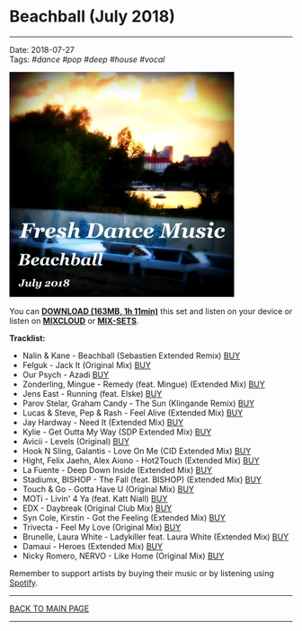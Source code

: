 # Beachball (July 2018)

----

Date: 2018-07-27  
Tags: *#dance* *#pop* *#deep* *#house* *#vocal*    
  
[![Fresh Dance Music - Beachball (July 2018)](beachball_july_2018_400x400.jpg)](https://docs.google.com/uc?id=12C2w-NwZwHSBymUqjAbyXa8IsBz8KUDE&export=download)  

You can [**DOWNLOAD (163MB, 1h 11min)**](https://docs.google.com/uc?id=12C2w-NwZwHSBymUqjAbyXa8IsBz8KUDE&export=download) 
this set and listen on your device or listen on [**MIXCLOUD**](https://www.mixcloud.com/FreshDanceMusic/beachball-july-2017/) 
or **[MIX-SETS](http://www.mix-sets.com/track/8688/fresh-dance-music-beachball-july-2018)**.

**Tracklist:**  
 
- Nalin & Kane - Beachball (Sebastien Extended Remix)
[BUY](https://itunes.apple.com/pl/album/beachball-sebastien-extended-remix/1233188477?i=1233188496&l=pl)
- Felguk - Jack It (Original Mix) [BUY](https://www.beatport.com/track/jack-it-original-mix/2707461)
- Our Psych - Azadi [BUY](https://itunes.apple.com/pl/album/azadi/1223841803?i=1223842283&l=pl)
- Zonderling, Mingue - Remedy (feat. Mingue) (Extended Mix) [BUY](https://www.beatport.com/track/remedy-feat-mingue-extended-mix/9532741)
- Jens East - Running (feat. Elske) [BUY](https://itunes.apple.com/pl/album/running-feat-elske/1107738861?i=1107739117&l=pl)
- Parov Stelar, Graham Candy - The Sun (Klingande Remix) [BUY](https://www.beatport.com/track/the-sun-klingande-remix/7549330)
- Lucas & Steve, Pep & Rash - Feel Alive (Extended Mix) [BUY](https://www.beatport.com/track/feel-alive-extended-mix/9103703)
- Jay Hardway - Need It (Extended Mix) [BUY](https://www.beatport.com/track/need-it-extended-mix/9512907)
- Kylie - Get Outta My Way (SDP Extended Mix) [BUY](https://itunes.apple.com/pl/album/get-outta-my-way/717401393?i=717401397&l=pl)  
- Avicii - Levels (Original) [BUY](https://www.beatport.com/track/levels-original/4378488)
- Hook N Sling, Galantis - Love On Me (CID Extended Mix) [BUY](https://www.beatport.com/track/love-on-me-cid-extended-mix/8557778)
- Hight, Felix Jaehn, Alex Aiono - Hot2Touch (Extended Mix) [BUY](https://www.beatport.com/track/hot2touch-extended-mix/9306744)
- La Fuente - Deep Down Inside (Extended Mix) [BUY](https://www.beatport.com/track/deep-down-inside-extended-mix/9867494)
- Stadiumx, BISHOP - The Fall (feat. BISHOP) (Extended Mix) [BUY](https://www.beatport.com/track/the-fall-feat-bish-p-extended-mix/9236953) 
- Touch & Go - Gotta Have U (Original Mix) [BUY](https://www.beatport.com/track/gotta-have-u-original-mix/5906402)
- MOTi - Livin' 4 Ya (feat. Katt Niall) [BUY](https://itunes.apple.com/pl/album/livin-4-ya-feat-katt-niall/1175408752?i=1175408781&l=pl)
- EDX - Daybreak (Original Club Mix) [BUY](https://www.beatport.com/track/daybreak-original-club-mix/9562523)
- Syn Cole, Kirstin - Got the Feeling (Extended Mix) [BUY](https://www.beatport.com/track/got-the-feeling-extended-mix/9971406)
- Trivecta - Feel My Love (Original Mix) [BUY](https://www.beatport.com/track/feel-my-love-original-mix/9267084)
- Brunelle, Laura White - Ladykiller feat. Laura White (Extended Mix) [BUY](https://www.beatport.com/track/ladykiller-feat-laura-white-extended-mix/10157835)
- Damaui - Heroes (Extended Mix) [BUY](https://itunes.apple.com/pl/album/heroes-extended-mix/1261973793?i=1261974281&l=pl)
- Nicky Romero, NERVO - Like Home (Original Mix) [BUY](https://www.beatport.com/track/like-home-original-mix/3907632) 

 
Remember to support artists by buying their music or by listening using 
[Spotify](https://open.spotify.com/user/hopbit/playlist/5pauzyEbUAAKknivnm52nm?si=tFURlBD-QBm_DA3ABPChfg).

----

[BACK TO MAIN PAGE](../README.md)

---- 